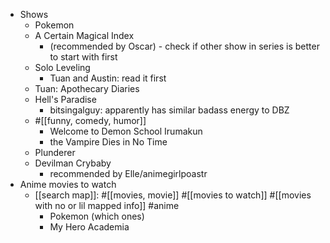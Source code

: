  * Shows
    * Pokemon
    * A Certain Magical Index
      * (recommended by Oscar) - check if other show in series is better to start with first
    * Solo Leveling
      * Tuan and Austin: read it first
    * Tuan: Apothecary Diaries
    * Hell's Paradise
      * bitsingalguy: apparently has similar badass energy to DBZ
    * #[[funny, comedy, humor]]
      * Welcome to Demon School Irumakun
      * the Vampire Dies in No Time
    * Plunderer
    * Devilman Crybaby
      * recommended by Elle/animegirlpoastr
  * Anime movies to watch
    * [[search map]]: #[[movies, movie]] #[[movies to watch]] #[[movies with no or lil mapped info]] #anime
      * Pokemon (which ones)
      * My Hero Academia